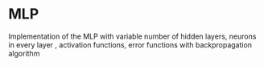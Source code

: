 # MLP
Implementation of the MLP with variable number of hidden layers, neurons in every layer , activation functions, error functions
with backpropagation algorithm
